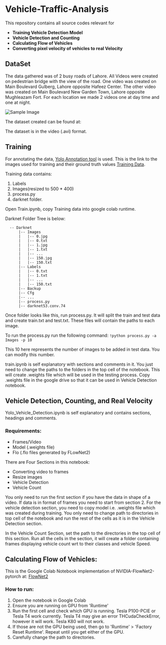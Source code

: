 # Vehicle-Traffic-Analysis
This repository contains all source codes relevant for 
- **Training Vehicle Detection Model**
- **Vehicle Detection and Counting**
- **Calculating Flow of Vehicles**
- **Converting pixel velocity of vehicles to real Velocity**  

## DataSet
The data gathered was of 2 busy roads of Lahore. All Videos were created on pedestrian bridge with the view of the road. One video was created on Main Boulevard Gulberg, Lahore opposite Hafeez Center. The other video was created on Main Boulevard New Garden Town, Lahore opposite Mughleazam Fort. For each location we made 2 videos one at day time and one at night. 

![Sample Image](/images/dataset.png)

The dataset created can be found at:

The dataset is in the video (.avi) format. 

## Training
For annotating the data, [Yolo Annotation tool](https://github.com/ManivannanMurugavel/YOLO-Annotation-Tool) is used. This is the link to the images used for training and their ground truth values [Training Data](). 

Training data contains: 
1. Labels 
2. Images(resized to 500 * 400)
3. process.py 
4. darknet folder. 

Open Train.ipynb, copy Training data into google colab runtime. 

Darknet Folder Tree is below:  
  
  
  ```
    -- Darknet
        |-- Images
        |   |-- 0.jpg
        |   |-- 0.txt
        |   |-- 1.jpg
        |   |-- 1.txt
        |   |-- ...
        |   |-- 150.jpg
        |   |-- 150.txt
        |-- Labels
        |   |-- 0.txt
        |   |-- 1.txt
        |   |-- ...
        |   |-- 150.txt
        |-- Backup
        |-- Cfg
        |-- ...
        |-- process.py
        |-- darknet53.conv.74
  ```
    
Once folder looks like this, run process.py. It will split the train and test data and create train.txt and test.txt. These files will contain the paths to each image.

To run the process.py run the following command:
``` !python process.py -a Images -p 10 ```

This 10 here represents the number of images to be added in test data. You can modify this number.

train.ipynb is self explanatory with sections and comments in it. You just need to change the paths to the folders in the top cell of the notebook.
This will create .weights file which will be used in the testing process. Copy .weights file in the google drive so that it can be used in Vehicle Detection notebook.

## Vehicle Detection, Counting, and Real Velocity
Yolo_Vehicle_Detection.ipynb is self explanatory and contains sections, headings and comments.
### Requirements:
- Frames/Video
- Model (.weights file)
- Flo (.flo files generated by FLowNet2)

There are Four Sections in this notebook:
- Converting video to frames
- Resize images
- Vehicle Detection
- Vehicle Count

You only need to run the first section if you have the data in shape of a video. If data is in format of frames you need to start from section 2. For the vehicle detection section, you need to copy model i.e. .weights file which was created during training. You only need to change path to directories in top cell of the notebook and run the rest of the cells as it is in the Vehicle Detection section.

In the Vehicle Count Section, set the path to the directories in the top cell of this section. Run all the cells in the section, it will create a folder containing frames displaying vehicle count wrt to their classes and vehicle Speed.

## Calculating Flow of Vehicles:

This is the Google Colab Notebook implementation of NVIDIA-FlowNet2-pytorch at: [FlowNet2](https://github.com/NVIDIA/flownet2-pytorch)

### How to run:
 
1. Open the notebook in Google Colab
2. Ensure you are running on GPU from 'Runtime'
3. Run the first cell and check which GPU is running. Tesla P100-PCIE or Tesla T4 work currently. Tesla T4 may give an error THCudaCheckError, however it will work. Tesla K80 will not work.
4. If those are not the GPU being used, then go to 'Runtime' > 'Factory Reset Runtime'. Repeat until you get either of the GPU.
5. Carefully change the path to directories.






